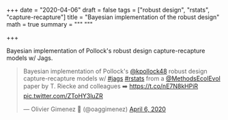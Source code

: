 +++
date = "2020-04-06"
draft = false
tags = ["robust design", "rstats", "capture-recapture"]
title = "Bayesian implementation of the robust design"
math = true
summary = """
"""

+++

Bayesian implementation of Pollock's robust design capture-recapture models w/ Jags.  

<!--more-->


<blockquote class="twitter-tweet"><p lang="en" dir="ltr">Bayesian implementation of Pollock&#39;s <a href="https://twitter.com/kpollock48?ref_src=twsrc%5Etfw">@kpollock48</a> robust design capture-recapture models w/ <a href="https://twitter.com/hashtag/jags?src=hash&amp;ref_src=twsrc%5Etfw">#jags</a> <a href="https://twitter.com/hashtag/rstats?src=hash&amp;ref_src=twsrc%5Etfw">#rstats</a> from a <a href="https://twitter.com/MethodsEcolEvol?ref_src=twsrc%5Etfw">@MethodsEcolEvol</a> paper by T. Riecke and colleagues ➡️ <a href="https://t.co/nE7N8kHPiR">https://t.co/nE7N8kHPiR</a> <a href="https://t.co/ZToHY3luZR">pic.twitter.com/ZToHY3luZR</a></p>&mdash; Olivier Gimenez 🖖 (@oaggimenez) <a href="https://twitter.com/oaggimenez/status/1247098841771409408?ref_src=twsrc%5Etfw">April 6, 2020</a></blockquote> <script async src="https://platform.twitter.com/widgets.js" charset="utf-8"></script> 